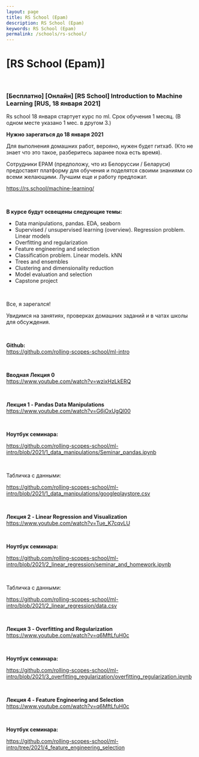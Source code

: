 ```yaml
---
layout: page
title: RS School (Epam)
description: RS School (Epam)
keywords: RS School (Epam)
permalink: /schools/rs-school/
---
```


# [RS School (Epam)]

<br/>

### [Бесплатно] [Онлайн] [RS School] Introduction to Machine Learning [RUS, 18 января 2021]

Rs school 18 января стартует курс по ml. Срок обучения 1 месяц. (В одном месте указано 1 мес. в другом 3.)

**Нужно зарегаться до 18 января 2021**

Для выполнения домашних работ, верояно, нужен будет гитхаб. (Кто не знает что это такое, разберитесь заранее пока есть время).

Сотрудники EPAM (предположу, что из Белоруссии / Беларуси) предоставят платформу для обучения и поделятся своими знаниями со всеми желающими. Лучшим еще и работу предложат.

https://rs.school/machine-learning/

<br/>

**В курсе будут освещены следующие темы:**

- Data manipulations, pandas. EDA, seaborn
- Supervised / unsupervised learning (overview). Regression problem. Linear models
- Overfitting and regularization
- Feature engineering and selection
- Classification problem. Linear models. kNN
- Trees and ensembles
- Clustering and dimensionality reduction
- Model evaluation and selection
- Capstone project

<br/>

Все, я зарегался!

Увидимся на занятиях, проверках домашних заданий и в чатах школы для обсуждения.

<br/>

**Github:**  
https://github.com/rolling-scopes-school/ml-intro

<br/>

**Вводная Лекция 0**  
https://www.youtube.com/watch?v=wzixHzLkERQ

<br/>

**Лекция 1 - Pandas Data Manipulations**  
https://www.youtube.com/watch?v=G6jOxUgQl00

<br/>

**Ноутбук семинара:**

https://github.com/rolling-scopes-school/ml-intro/blob/2021/1_data_manipulations/Seminar_pandas.ipynb

<br/>

Табличка с данными:

https://github.com/rolling-scopes-school/ml-intro/blob/2021/1_data_manipulations/googleplaystore.csv

<br/>

**Лекция 2 - Linear Regression and Visualization**  
https://www.youtube.com/watch?v=Tue_K7cqvLU

<br/>

**Ноутбук семинара:**

https://github.com/rolling-scopes-school/ml-intro/blob/2021/2_linear_regression/seminar_and_homework.ipynb

<br/>

Табличка с данными:

https://github.com/rolling-scopes-school/ml-intro/blob/2021/2_linear_regression/data.csv

<br/>

**Лекция 3 - Overfitting and Regularization**  
https://www.youtube.com/watch?v=q6MftLfuH0c

<br/>

**Ноутбук семинара:**

https://github.com/rolling-scopes-school/ml-intro/blob/2021/3_overfitting_regularization/overfitting_regularization.ipynb

<br/>

**Лекция 4 - Feature Engineering and Selection**  
https://www.youtube.com/watch?v=q6MftLfuH0c

<br/>

**Ноутбук семинара:**

https://github.com/rolling-scopes-school/ml-intro/tree/2021/4_feature_engineering_selection
